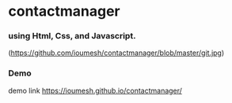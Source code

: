 # contactmanager
###  using Html, Css, and Javascript.

(https://github.com/ioumesh/contactmanager/blob/master/git.jpg)

### Demo
demo link
https://ioumesh.github.io/contactmanager/
